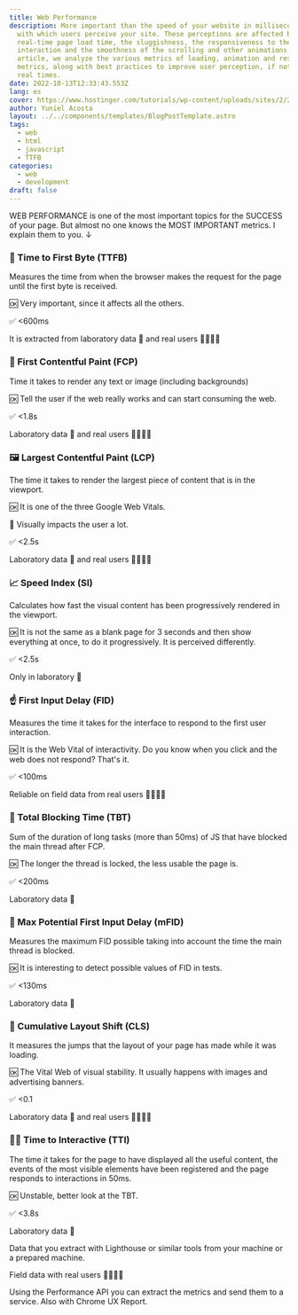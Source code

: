 ```yaml
---
title: Web Performance
description: More important than the speed of your website in milliseconds, is the speed
  with which users perceive your site. These perceptions are affected by the
  real-time page load time, the sluggishness, the responsiveness to the user
  interaction and the smoothness of the scrolling and other animations. In this
  article, we analyze the various metrics of loading, animation and response
  metrics, along with best practices to improve user perception, if not the
  real times.
date: 2022-10-13T12:33:43.553Z
lang: es
cover: https://www.hostinger.com/tutorials/wp-content/uploads/sites/2/2019/04/website-speed-test-1.jpg
author: Yuniel Acosta
layout: ../../components/templates/BlogPostTemplate.astro
tags:
  - web
  - html
  - javascript
  - TTFB
categories:
  - web
  - development
draft: false
---
```


WEB PERFORMANCE is one of the most important topics for the SUCCESS of your page. But almost no one knows the MOST IMPORTANT metrics. I explain them to you. ↓

### 📡 Time to First Byte (TTFB)

Measures the time from when the browser makes the request for the page until the first byte is received.

🆗 Very important, since it affects all the others.

✅ <600ms

It is extracted from laboratory data 🧪 and real users 👨‍👩‍👧‍👦

### 🎨 First Contentful Paint (FCP)

Time it takes to render any text or image (including backgrounds)

🆗 Tell the user if the web really works and can start consuming the web.

✅ <1.8s

Laboratory data 🧪 and real users 👨‍👩‍👧‍👦

### 🖼 Largest Contentful Paint (LCP)

The time it takes to render the largest piece of content that is in the viewport.

🆗 It is one of the three Google Web Vitals.

👀 Visually impacts the user a lot.

✅ <2.5s

Laboratory data 🧪 and real users 👨‍👩‍👧‍👦

### 📈 Speed Index (SI)

Calculates how fast the visual content has been progressively rendered in the viewport.

🆗 It is not the same as a blank page for 3 seconds and then show everything at once, to do it progressively. It is perceived differently.

✅ <2.5s

Only in laboratory 🧪

### ☝️ First Input Delay (FID)

Measures the time it takes for the interface to respond to the first user interaction.

🆗 It is the Web Vital of interactivity. Do you know when you click and the web does not respond? That's it.

✅ <100ms

Reliable on field data from real users 👨‍👩‍👧‍👦

### 🛑 Total Blocking Time (TBT)

Sum of the duration of long tasks (more than 50ms) of JS that have blocked the main thread after FCP.

🆗 The longer the thread is locked, the less usable the page is.

✅ <200ms

Laboratory data 🧪

### 👐 Max Potential First Input Delay (mFID)

Measures the maximum FID possible taking into account the time the main thread is blocked.

🆗 It is interesting to detect possible values of FID in tests.

✅ <130ms

Laboratory data 🧪

### 🎡 Cumulative Layout Shift (CLS)

It measures the jumps that the layout of your page has made while it was loading.

🆗 The Vital Web of visual stability. It usually happens with images and advertising banners.

✅ <0.1

Laboratory data 🧪 and real users 👨‍👩‍👧‍👦

### 🏃‍♀️ Time to Interactive (TTI)

The time it takes for the page to have displayed all the useful content, the events of the most visible elements have been registered and the page responds to interactions in 50ms.

🆗 Unstable, better look at the TBT.

✅ <3.8s

Laboratory data 🧪

Data that you extract with Lighthouse or similar tools from your machine or a prepared machine.

Field data with real users 👨‍👩‍👧‍👦

Using the Performance API you can extract the metrics and send them to a service. Also with Chrome UX Report.
